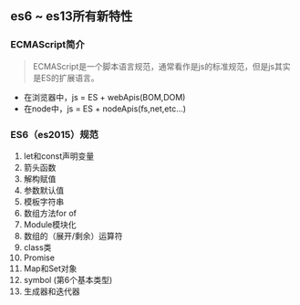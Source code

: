 ## es6 ~ es13所有新特性

### ECMAScript简介

> ECMAScript是一个脚本语言规范，通常看作是js的标准规范，但是js其实是ES的扩展语言。

- 在浏览器中，js = ES + webApis(BOM,DOM)
- 在node中，js = ES + nodeApis(fs,net,etc…)

### ES6（es2015）规范

1. let和const声明变量
2. 箭头函数
3. 解构赋值
4. 参数默认值
5. 模板字符串
6. 数组方法for of
7. Module模块化
8. 数组的（展开/剩余）运算符
9. class类
10. Promise
11. Map和Set对象
12. symbol (第6个基本类型)
13. 生成器和迭代器